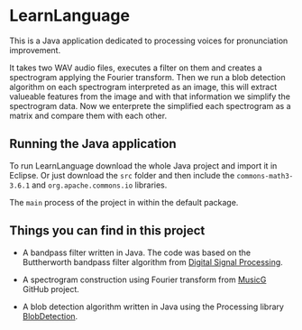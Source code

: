 # LearnLanguage 

This is a Java application dedicated to processing voices for pronunciation improvement. 

It takes two WAV audio files, executes a filter on them and creates a spectrogram applying the Fourier transform. 
Then we run a blob detection algorithm on each spectrogram interpreted as an image, 
this will extract valueable features from the image and with that information we simplify the spectrogram data.
Now we enterprete the simplified each spectrogram as a matrix and compare them with each other.

## Running the Java application

To run LearnLanguage download the whole Java project and import it in Eclipse.
Or just download the `src` folder and then include the `commons-math3-3.6.1` and `org.apache.commons.io` libraries.


The `main` process of the project in within the default package.

## Things you can find in this project

- A bandpass filter written in Java. 
The code was based on the Buttherworth bandpass filter algorithm from 
[Digital Signal Processing](http://www.exstrom.com/journal/sigproc/).

- A spectrogram construction using Fourier transform from [MusicG](https://github.com/jooink/musicg) GitHub project.

- A blob detection algorithm written in Java using the Processing library 
[BlobDetection](http://www.v3ga.net/processing/BlobDetection/).
